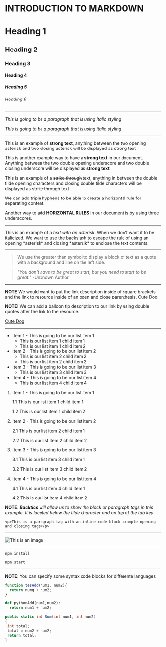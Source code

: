# INTRODUCTION TO MARKDOWN

<!--HEADING-->
# Heading 1
## Heading 2
### Heading 3
#### Heading 4
##### Heading 5
###### Heading 6

---

<!--Italics-->

_This is going to be a paragraph that is using italic styling_

*This is going to be a paragraph that is using italic styling*

---

<!--Strong-->
This is an example of **strong text**, anything between the two opening asterisk and two closing asterisk will be displayed as strong text

This is another example way to have a __strong text__ in our document. Anything between the two double opening underscore and two double closing underscore will be displayed as __strong text__

<!--Strike Through-->
This is an example of a ~~strike through~~ text, anything in between the double tilde opening characters and closing double tilde characters will be displayed as ~~strike through~~ text

<!--Horizontal Rule-->

We can add triple hyphens to be able to create a horizontal rule for separating content.

Another way to add __HORIZONTAL RULES__ in our document is by using three underscores.

___

<!--ESCAPE Character Rule using Backslash-->

This is an example of a *text with an asterisk*. When we don't want it to be italicized. We want to use the backslash to escape the rule of using an opening \*asterisk* and closing \*astersik* to enclose the text contents.

___

<!--Blockquote Rule-->

> We use the greater than symbol to display a block of text as a quote with a background and line on the left side.

> *"You don't have to be great to start, but you need to start to be great."* -Unknown Author


---

<!Link Rule-->

**NOTE** We would want to put the link description inside of square brackets and the link to resource inside of an open and close parenthesis. 
[Cute Dog](https://images.pexels.com/photos/5122188/pexels-photo-5122188.jpeg?auto=compress&cs=tinysrgb&w=1260&h=750&dpr=1)

__NOTE__! We can add a balloon tip description to our link by using double quotes after the link to the resource.

[Cute Dog](https://images.pexels.com/photos/5122188/pexels-photo-5122188.jpeg?auto=compress&cs=tinysrgb&w=1260&h=750&dpr=1/ "This is a Pexel Photo")

___

<!--List Item Rules-->

<!--UNORDERED LISTS-->

* Item 1 - This is going to be our list item 1
  * This is our list item 1 child item 1
  * This is our list item 1 child item 2
* Item 2 - This is going to be our list item 2
  * This is our list item 2 child item 2
  * This is our list item 2 child item 2
* Item 3 - This is going to be our list item 3
  * This is our list item 3 child item 3
* Item 4 - This is going to be our list item 4
  * This is our list item 4 child item 4
 
<!--ORDERED LISTS-->

1. Item 1 - This is going to be our list item 1
   
    1.1 This is our list item 1 child item 1
   
    1.2 This is our list item 1 child item 2
   
2. Item 2 - This is going to be our list item 2
   
    2.1 This is our list item 2 child item 1

    2.2 This is our list item 2 child item 2
  
3. Item 3 - This is going to be our list item 3
   
    3.1 This is our list item 3 child item 1

    3.2 This is our list item 3 child item 2
    
4. Item 4 - This is going to be our list item 4
   
    4.1 This is our list item 4 child item 1

    4.2 This is our list item 4 child item 2


<!--Code Block Inline Example Rule-->

**NOTE**: *__Backtics__ will allow us to show the block or paragraph tags in this example. It is located below the tilde character and on top of the tab key*

`<p>This is a paragraph tag with an inline code block example opening and closing tags</p> `

---

<!--IMAGE rule-->


![This is an image](https://images.pexels.com/photos/911806/pexels-photo-911806.jpeg?auto=compress&cs=tinysrgb&w=1260&h=750&dpr=1 "Link to a dog image")

---

<!--GITHUB FLAVOR SET OF CODE BLOCK-->

<!--CODE BLOCKS FOR GITHUB DOCUMENTATION-->

```install npm
npm install

npm start
```

---

**NOTE**: You can specify some syntax code blocks for differente languages

```javascript
function tesAdd(num1, num2){
  return numq + num2;
}
```
```python
def pythonAdd(num1,num2):
  return num1 + num2;
```
```C#
public static int Sum(int num1, int num2)
{
 int total;
 total = num2 + num2;
 return total;
}
```
 




